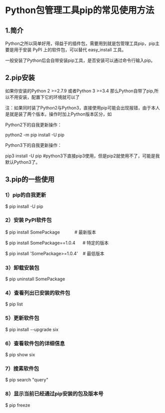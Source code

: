# Python包管理工具pip的常见使用方法

## 1.简介 

​	Python之所以简单好用，得益于的插件包，需要用到就是包管理工具pip，pip主要是用于安装 PyPI 上的软件包，可以替代 easy_install 工具。 

一般安装了Python后会自带安装pip工具，是否安装可以通过命令行输入pip。 

## 2.pip安装 

如果你安装的Python 2 >=2.7.9 或者Python 3 >=3.4 那么Python自带了pip,所以不用安装，配置下它的环境就可以了

注：如果同时装了Python2与Python3，直接使用pip可能会出现报错，由于本人是就是装了两个版本，操作时加上Python版本区分，如

Python2下的自我更新操作：

python2 -m pip install -U pip

Python3下的自我更新操作：

pip3 install -U pip        #python3下直接pip3使用，但是pip2就使用不了，可能是我默认Python3了。



## 3.pip的一些使用 

### 1）pip的自我更新

$ pip install -U pip

### 2）安装 PyPI软件包 

$ pip install SomePackage            # 最新版本 

$ pip install SomePackage==1.0.4      # 特定的版本 

$ pip install 'SomePackage>=1.0.4'    # 最低版本 

### 3）卸载安装包 

$ pip uninstall SomePackage 

### 4）查看列出已安装的软件包

$ pip list 

###  5）更新软件包 

$ pip install --upgrade six 

### 6）查看软件包的详细信息 

$ pip show six 

### 7）搜素软件包 

$ pip search "query" 

### 8）显示当前已经通过pip安装的包及版本号

$ pip freeze  

